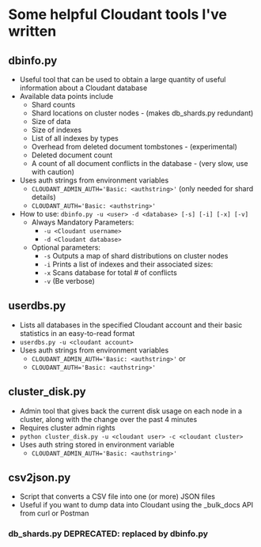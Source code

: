 # Some helpful Cloudant tools I've written
## dbinfo.py
* Useful tool that can be used to obtain a large quantity of useful information about a Cloudant database
* Available data points include
  * Shard counts
  * Shard locations on cluster nodes - (makes db_shards.py redundant)
  * Size of data
  * Size of indexes
  * List of all indexes by types
  * Overhead from deleted document tombstones - (experimental)
  * Deleted document count
  * A count of all document conflicts in the database - (very slow, use with caution)
* Uses auth strings from environment variables
  * `CLOUDANT_ADMIN_AUTH='Basic: <authstring>'` (only needed for shard details)
  * `CLOUDANT_AUTH='Basic: <authstring>'`
* How to use: `dbinfo.py -u <user> -d <database> [-s] [-i] [-x] [-v]`
  * Always Mandatory Parameters:
    * `-u <Cloudant username>`
    * `-d <Cloudant database>`
  * Optional parameters:
    * `-s` Outputs a map of shard distributions on cluster nodes 
    * `-i` Prints a list of indexes and their associated sizes:
    * `-x` Scans database for total # of conflicts
    * `-v` (Be verbose)
  
## userdbs.py
* Lists all databases in the specified Cloudant account and their basic statistics in an easy-to-read format
* `userdbs.py -u <cloudant account>`
* Uses auth strings from environment variables
  * `CLOUDANT_ADMIN_AUTH='Basic: <authstring>'` or
  * `CLOUDANT_AUTH='Basic: <authstring>'`

## cluster_disk.py
* Admin tool that gives back the current disk usage on each node in a cluster, along with the change over the past 4 minutes
* Requires cluster admin rights
* `python cluster_disk.py -u <cloudant user> -c <cloudant cluster>`
* Uses auth string stored in environment variable
  * `CLOUDANT_ADMIN_AUTH='Basic: <authstring>'`

## csv2json.py
* Script that converts a CSV file into one (or more) JSON files
* Useful if you want to dump data into Cloudant using the _bulk_docs API from curl or Postman
 
### db_shards.py DEPRECATED: replaced by dbinfo.py